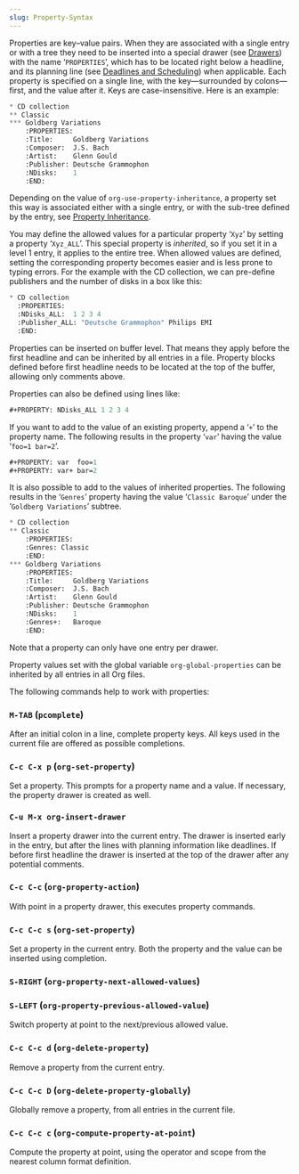 ```yaml
---
slug: Property-Syntax
---
```


Properties are key–value pairs. When they are associated with a single entry or with a tree they need to be inserted into a special drawer (see [Drawers](/docs/org/Drawers)) with the name ‘`PROPERTIES`’, which has to be located right below a headline, and its planning line (see [Deadlines and Scheduling](/docs/org/Deadlines-and-Scheduling)) when applicable. Each property is specified on a single line, with the key—surrounded by colons—first, and the value after it. Keys are case-insensitive. Here is an example:

```lisp
* CD collection
** Classic
*** Goldberg Variations
    :PROPERTIES:
    :Title:     Goldberg Variations
    :Composer:  J.S. Bach
    :Artist:    Glenn Gould
    :Publisher: Deutsche Grammophon
    :NDisks:    1
    :END:
```

Depending on the value of `org-use-property-inheritance`, a property set this way is associated either with a single entry, or with the sub-tree defined by the entry, see [Property Inheritance](/docs/org/Property-Inheritance).

You may define the allowed values for a particular property ‘`Xyz`’ by setting a property ‘`Xyz_ALL`’. This special property is *inherited*, so if you set it in a level 1 entry, it applies to the entire tree. When allowed values are defined, setting the corresponding property becomes easier and is less prone to typing errors. For the example with the CD collection, we can pre-define publishers and the number of disks in a box like this:

```lisp
* CD collection
  :PROPERTIES:
  :NDisks_ALL:  1 2 3 4
  :Publisher_ALL: "Deutsche Grammophon" Philips EMI
  :END:
```

Properties can be inserted on buffer level. That means they apply before the first headline and can be inherited by all entries in a file. Property blocks defined before first headline needs to be located at the top of the buffer, allowing only comments above.

Properties can also be defined using lines like:

```lisp
#+PROPERTY: NDisks_ALL 1 2 3 4
```

If you want to add to the value of an existing property, append a ‘`+`’ to the property name. The following results in the property ‘`var`’ having the value ‘`foo=1 bar=2`’.

```lisp
#+PROPERTY: var  foo=1
#+PROPERTY: var+ bar=2
```

It is also possible to add to the values of inherited properties. The following results in the ‘`Genres`’ property having the value ‘`Classic Baroque`’ under the ‘`Goldberg Variations`’ subtree.

```lisp
* CD collection
** Classic
    :PROPERTIES:
    :Genres: Classic
    :END:
*** Goldberg Variations
    :PROPERTIES:
    :Title:     Goldberg Variations
    :Composer:  J.S. Bach
    :Artist:    Glenn Gould
    :Publisher: Deutsche Grammophon
    :NDisks:    1
    :Genres+:   Baroque
    :END:
```

Note that a property can only have one entry per drawer.

Property values set with the global variable `org-global-properties` can be inherited by all entries in all Org files.

The following commands help to work with properties:

### `M-TAB` (`pcomplete`)

After an initial colon in a line, complete property keys. All keys used in the current file are offered as possible completions.

### `C-c C-x p` (`org-set-property`)

Set a property. This prompts for a property name and a value. If necessary, the property drawer is created as well.

### `C-u M-x org-insert-drawer`

Insert a property drawer into the current entry. The drawer is inserted early in the entry, but after the lines with planning information like deadlines. If before first headline the drawer is inserted at the top of the drawer after any potential comments.

### `C-c C-c` (`org-property-action`)

With point in a property drawer, this executes property commands.

### `C-c C-c s` (`org-set-property`)

Set a property in the current entry. Both the property and the value can be inserted using completion.

### `S-RIGHT` (`org-property-next-allowed-values`)

### `S-LEFT` (`org-property-previous-allowed-value`)

Switch property at point to the next/previous allowed value.

### `C-c C-c d` (`org-delete-property`)

Remove a property from the current entry.

### `C-c C-c D` (`org-delete-property-globally`)

Globally remove a property, from all entries in the current file.

### `C-c C-c c` (`org-compute-property-at-point`)

Compute the property at point, using the operator and scope from the nearest column format definition.
